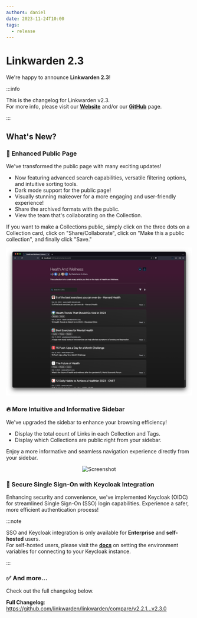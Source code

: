 ```yaml
---
authors: daniel
date: 2023-11-24T10:00
tags:
  - release
---
```


# Linkwarden 2.3

We're happy to announce **Linkwarden 2.3**!

<!--truncate-->

:::info

This is the changelog for Linkwarden v2.3. <br/>
For more info, please visit our **[Website](https://linkwarden.app)** and/or our **[GitHub](https://github.com/linkwarden/linkwarden)** page.

:::

## What's New?

### 🌟 Enhanced Public Page

We've transformed the public page with many exciting updates!

- Now featuring advanced search capabilities, versatile filtering options, and intuitive sorting tools.
- Dark mode support for the public page!
- Visually stunning makeover for a more engaging and user-friendly experience!
- Share the archived formats with the public.
- View the team that's collaborating on the Collection.

If you want to make a Collections public, simply click on the three dots on a Collection card, click on "Share/Collaborate", click on "Make this a public collection", and finally click "Save."

![Screenshot](/img/v2.3/public_page.png)

### 🔥 More Intuitive and Informative Sidebar

We've upgraded the sidebar to enhance your browsing efficiency!

- Display the total count of Links in each Collection and Tags.
- Display which Collections are public right from your sidebar.

Enjoy a more informative and seamless navigation experience directly from your sidebar.

<div align="center">
<img
  src={require('/img/v2.3/sidebar.jpg').default}
  alt="Screenshot"
/>
</div>

### 🔐 Secure Single Sign-On with Keycloak Integration

Enhancing security and convenience, we've implemented Keycloak (OIDC) for streamlined Single Sign-On (SSO) login capabilities. Experience a safer, more efficient authentication process!

:::note

SSO and Keycloak integration is only available for **Enterprise** and **self-hosted** users. <br/>
For self-hosted users, please visit the **[docs](https://docs.linkwarden.app/self-hosting/environment-variables#keycloak-settings)** on setting the environment variables for connecting to your Keycloak instance.

:::

### ✅ And more...

Check out the full changelog below.

**Full Changelog**: https://github.com/linkwarden/linkwarden/compare/v2.2.1...v2.3.0
